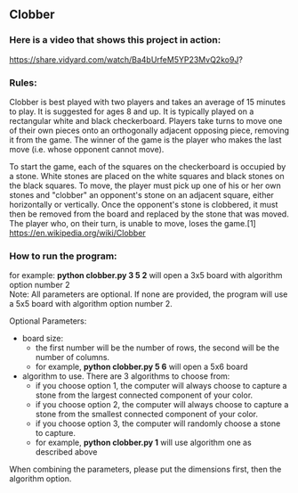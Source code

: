 ## Clobber

### Here is a video that shows this project in action:
https://share.vidyard.com/watch/Ba4bUrfeM5YP23MvQ2ko9J?

### Rules:
Clobber is best played with two players and takes an average of 15 minutes to play. It is suggested for ages 8 and up. It is typically played on a rectangular white and black checkerboard. Players take turns to move one of their own pieces onto an orthogonally adjacent opposing piece, removing it from the game. The winner of the game is the player who makes the last move (i.e. whose opponent cannot move).

To start the game, each of the squares on the checkerboard is occupied by a stone. White stones are placed on the white squares and black stones on the black squares. To move, the player must pick up one of his or her own stones and "clobber" an opponent's stone on an adjacent square, either horizontally or vertically. Once the opponent's stone is clobbered, it must then be removed from the board and replaced by the stone that was moved. The player who, on their turn, is unable to move, loses the game.[1]
https://en.wikipedia.org/wiki/Clobber

### How to run the program: 
for example: **python clobber.py 3 5 2** will open a 3x5 board with algorithm option number 2  
Note: All parameters are optional. If none are provided, the program will use a 5x5 board with algorithm option number 2.   

Optional Parameters:   
- board size:
  - the first number will be the number of rows, the second will be the number of columns.    
  - for example, **python clobber.py 5 6** will open a 5x6 board
- algorithm to use. There are 3 algorithms to choose from: 
  - if you choose option 1, the computer will always choose to capture a stone from the largest connected component of your color.  
  - if you choose option 2, the computer will always choose to capture a stone from the smallest connected component of your color. 
  - if you choose option 3, the computer will randomly choose a stone to capture. 
  - for example, **python clobber.py 1** will use algorithm one as described above  
  
When combining the parameters, please put the dimensions first, then the algorithm option. 
